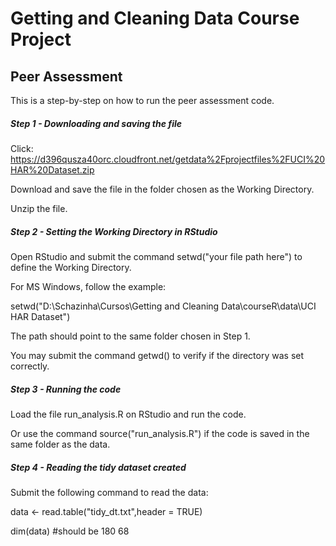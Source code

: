 # Getting and Cleaning Data Course Project

## Peer Assessment

This is a step-by-step on how to run the peer assessment code.


##### Step 1 - Downloading and saving the file

Click: 
<https://d396qusza40orc.cloudfront.net/getdata%2Fprojectfiles%2FUCI%20HAR%20Dataset.zip>

Download and save the file in the folder chosen as the Working Directory.

Unzip the file.



##### Step 2 - Setting the Working Directory in RStudio

Open RStudio and submit the command setwd("your file path here") to define the Working Directory.

For MS Windows, follow the example:

setwd("D:\\Schazinha\\Cursos\\Getting and Cleaning Data\\courseR\\data\\UCI HAR Dataset")

The path should point to the same folder chosen in Step 1.

You may submit the command getwd() to verify if the directory was set correctly.



##### Step 3 - Running the code

Load the file run_analysis.R on RStudio and run the code.

Or use the command source("run_analysis.R") if the code is saved in the same folder as the data.



#####  Step 4 - Reading the tidy dataset created

Submit the following command to read the data:

data <- read.table("tidy_dt.txt",header = TRUE)

dim(data) #should be 180 68